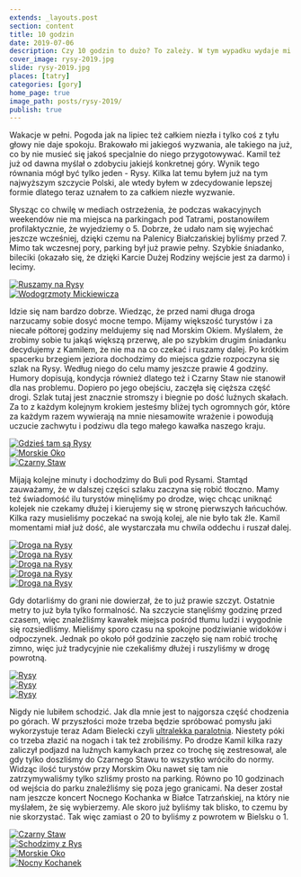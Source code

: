 ```yaml
---
extends: _layouts.post
section: content
title: 10 godzin
date: 2019-07-06
description: Czy 10 godzin to dużo? To zależy. W tym wypadku wydaje mi się, że tak akurat w sam raz.
cover_image: rysy-2019.jpg
slide: rysy-2019.jpg
places: [tatry]
categories: [gory]
home_page: true
image_path: posts/rysy-2019/
publish: true
---
```


Wakacje w pełni. Pogoda jak na lipiec też całkiem niezła i tylko coś z tyłu głowy nie daje spokoju. Brakowało mi jakiegoś wyzwania, ale takiego na już, co by nie musieć się jakoś specjalnie do niego przygotowywać. Kamil też już od dawna myślał o zdobyciu jakiejś konkretnej góry. Wynik tego równania mógł być tylko jeden - Rysy. Kilka lat temu byłem już na tym najwyższym szczycie Polski, ale wtedy byłem w zdecydowanie lepszej formie dlatego teraz uznałem to za całkiem niezłe wyzwanie.

Słysząc co chwilę w mediach ostrzeżenia, że podczas wakacyjnych weekendów nie ma miejsca na parkingach pod Tatrami, postanowiłem profilaktycznie, że wyjedziemy o 5. Dobrze, że udało nam się wyjechać jeszcze wcześniej, dzięki czemu na Palenicy Białczańskiej byliśmy przed 7. Mimo tak wczesnej pory, parking był już prawie pełny. Szybkie śniadanko, bileciki (okazało się, że dzięki Karcie Dużej Rodziny wejście jest za darmo) i lecimy.

<div class="flex items-stretch justify-between w-full my-8 flex-wrap">
    <div class="w-full sm:w-1/2 sm:pr-2">
        <a href="{{ $page->cloudinary }}{{ $page->postPhoto }}/{{ $page->cloudinaryId }}/{{ $page->image_path }}startujemy.jpg">
            <img data-srcset="{{ $page->cloudinary }}{{ $page->postPhotoSmall }}/{{ $page->cloudinaryId }}/{{ $page->image_path }}startujemy.jpg 768w,{{ $page->cloudinary }}{{ $page->postPhoto }}/{{ $page->cloudinaryId }}/{{ $page->image_path }}startujemy.jpg 1400w" data-sizes="75vw,(min-width: 1024px) 900px" data-src="{{ $page->cloudinary }}{{ $page->postPhoto }}/{{ $page->cloudinaryId }}/{{ $page->image_path }}startujemy.jpg" alt="Ruszamy na Rysy" class="lazy" loading="lazy">
        </a>
    </div>
    <div class="w-full mt-2 sm:mt-0 sm:w-1/2">
        <a href="{{ $page->cloudinary }}{{ $page->postPhoto }}/{{ $page->cloudinaryId }}/{{ $page->image_path }}wodogrzmoty.jpg">
            <img data-srcset="{{ $page->cloudinary }}{{ $page->postPhotoSmall }}/{{ $page->cloudinaryId }}/{{ $page->image_path }}wodogrzmoty.jpg 768w,{{ $page->cloudinary }}{{ $page->postPhoto }}/{{ $page->cloudinaryId }}/{{ $page->image_path }}wodogrzmoty.jpg 1400w" data-sizes="75vw,(min-width: 1024px) 900px" data-src="{{ $page->cloudinary }}{{ $page->postPhoto }}/{{ $page->cloudinaryId }}/{{ $page->image_path }}wodogrzmoty.jpg" alt="Wodogrzmoty Mickiewicza" class="lazy" loading="lazy">
        </a>
    </div>
</div>

Idzie się nam bardzo dobrze. Wiedząc, że przed nami długa droga narzucamy sobie dosyć mocne tempo. Mijamy większość turystów i za niecałe półtorej godziny meldujemy się nad Morskim Okiem. Myślałem, że zrobimy sobie tu jakąś większą przerwę, ale po szybkim drugim śniadanku decydujemy z Kamilem, że nie ma na co czekać i ruszamy dalej. Po krótkim spacerku brzegiem jeziora dochodzimy do miejsca gdzie rozpoczyna się szlak na Rysy. Według niego do celu mamy jeszcze prawie 4 godziny. Humory dopisują, kondycja również dlatego też i Czarny Staw nie stanowił dla nas problemu. Dopiero po jego obejściu, zaczęła się cięższa część drogi. Szlak tutaj jest znacznie stromszy i biegnie po dość luźnych skałach. Za to z każdym kolejnym krokiem jesteśmy bliżej tych ogromnych gór, które za każdym razem wywierają na mnie niesamowite wrażenie i powodują uczucie zachwytu i podziwu dla tego małego kawałka naszego kraju.

<div class="flex items-stretch justify-between w-full my-8 flex-wrap">
    <div class="w-full sm:w-1/3 sm:pr-2">
        <a href="{{ $page->cloudinary }}{{ $page->postPhoto }}/{{ $page->cloudinaryId }}/{{ $page->image_path }}cel.jpg">
            <img data-srcset="{{ $page->cloudinary }}{{ $page->postPhotoSmall }}/{{ $page->cloudinaryId }}/{{ $page->image_path }}cel.jpg 768w,{{ $page->cloudinary }}{{ $page->postPhoto }}/{{ $page->cloudinaryId }}/{{ $page->image_path }}cel.jpg 1400w" data-sizes="75vw,(min-width: 1024px) 900px" data-src="{{ $page->cloudinary }}{{ $page->postPhoto }}/{{ $page->cloudinaryId }}/{{ $page->image_path }}cel.jpg" alt="Gdzieś tam są Rysy" class="lazy" loading="lazy">
        </a>
    </div>
    <div class="w-full mt-2 sm:mt-0 sm:w-1/3 sm:pr-2">
        <a href="{{ $page->cloudinary }}{{ $page->postPhoto }}/{{ $page->cloudinaryId }}/{{ $page->image_path }}morskie-oko.jpg">
            <img data-srcset="{{ $page->cloudinary }}{{ $page->postPhotoSmall }}/{{ $page->cloudinaryId }}/{{ $page->image_path }}morskie-oko.jpg 768w,{{ $page->cloudinary }}{{ $page->postPhoto }}/{{ $page->cloudinaryId }}/{{ $page->image_path }}morskie-oko.jpg 1400w" data-sizes="75vw,(min-width: 1024px) 900px" data-src="{{ $page->cloudinary }}{{ $page->postPhoto }}/{{ $page->cloudinaryId }}/{{ $page->image_path }}morskie-oko.jpg" alt="Morskie Oko" class="lazy" loading="lazy">
        </a>
    </div>
    <div class="w-full mt-2 sm:mt-0 sm:w-1/3">
        <a href="{{ $page->cloudinary }}{{ $page->postPhoto }}/{{ $page->cloudinaryId }}/{{ $page->image_path }}czarny-staw.jpg">
            <img data-srcset="{{ $page->cloudinary }}{{ $page->postPhotoSmall }}/{{ $page->cloudinaryId }}/{{ $page->image_path }}czarny-staw.jpg 768w,{{ $page->cloudinary }}{{ $page->postPhoto }}/{{ $page->cloudinaryId }}/{{ $page->image_path }}czarny-staw.jpg 1400w" data-sizes="75vw,(min-width: 1024px) 900px" data-src="{{ $page->cloudinary }}{{ $page->postPhoto }}/{{ $page->cloudinaryId }}/{{ $page->image_path }}czarny-staw.jpg" alt="Czarny Staw" class="lazy" loading="lazy">
        </a>
    </div>
</div>

Mijają kolejne minuty i dochodzimy do Buli pod Rysami. Stamtąd zauważamy, że w dalszej części szlaku zaczyna się robić tłoczno. Mamy też świadomość ilu turystów minęliśmy po drodze, więc chcąc uniknąć kolejek nie czekamy dłużej i kierujemy się w stronę pierwszych łańcuchów. Kilka razy musieliśmy poczekać na swoją kolej, ale nie było tak źle. Kamil momentami miał już dość, ale wystarczała mu chwila oddechu i ruszał dalej.

<div class="flex items-stretch justify-between w-full my-8 flex-wrap">
    <div class="w-full sm:w-1/3 sm:pr-2">
        <a href="{{ $page->cloudinary }}{{ $page->postPhoto }}/{{ $page->cloudinaryId }}/{{ $page->image_path }}snieg.jpg">
            <img data-srcset="{{ $page->cloudinary }}{{ $page->postPhotoSmall }}/{{ $page->cloudinaryId }}/{{ $page->image_path }}snieg.jpg 768w,{{ $page->cloudinary }}{{ $page->postPhoto }}/{{ $page->cloudinaryId }}/{{ $page->image_path }}snieg.jpg 1400w" data-sizes="75vw,(min-width: 1024px) 900px" data-src="{{ $page->cloudinary }}{{ $page->postPhoto }}/{{ $page->cloudinaryId }}/{{ $page->image_path }}snieg.jpg" alt="Droga na Rysy" class="lazy" loading="lazy">
        </a>
    </div>
    <div class="w-full mt-2 sm:mt-0 sm:w-1/3 sm:pr-2">
        <a href="{{ $page->cloudinary }}{{ $page->postPhoto }}/{{ $page->cloudinaryId }}/{{ $page->image_path }}w-drodze.jpg">
            <img data-srcset="{{ $page->cloudinary }}{{ $page->postPhotoSmall }}/{{ $page->cloudinaryId }}/{{ $page->image_path }}w-drodze.jpg 768w,{{ $page->cloudinary }}{{ $page->postPhoto }}/{{ $page->cloudinaryId }}/{{ $page->image_path }}w-drodze.jpg 1400w" data-sizes="75vw,(min-width: 1024px) 900px" data-src="{{ $page->cloudinary }}{{ $page->postPhoto }}/{{ $page->cloudinaryId }}/{{ $page->image_path }}w-drodze.jpg" alt="Droga na Rysy" class="lazy" loading="lazy">
        </a>
    </div>
    <div class="w-full mt-2 sm:mt-0 sm:w-1/3">
        <a href="{{ $page->cloudinary }}{{ $page->postPhoto }}/{{ $page->cloudinaryId }}/{{ $page->image_path }}jest-ok.jpg">
            <img data-srcset="{{ $page->cloudinary }}{{ $page->postPhotoSmall }}/{{ $page->cloudinaryId }}/{{ $page->image_path }}jest-ok.jpg 768w,{{ $page->cloudinary }}{{ $page->postPhoto }}/{{ $page->cloudinaryId }}/{{ $page->image_path }}jest-ok.jpg 1400w" data-sizes="75vw,(min-width: 1024px) 900px" data-src="{{ $page->cloudinary }}{{ $page->postPhoto }}/{{ $page->cloudinaryId }}/{{ $page->image_path }}jest-ok.jpg" alt="Droga na Rysy" class="lazy" loading="lazy">
        </a>
    </div>
    <div class="w-full mt-2 sm:w-1/2 sm:pr-2">
        <a href="{{ $page->cloudinary }}{{ $page->postPhoto }}/{{ $page->cloudinaryId }}/{{ $page->image_path }}lancuchy.jpg">
            <img data-srcset="{{ $page->cloudinary }}{{ $page->postPhotoSmall }}/{{ $page->cloudinaryId }}/{{ $page->image_path }}lancuchy.jpg 768w,{{ $page->cloudinary }}{{ $page->postPhoto }}/{{ $page->cloudinaryId }}/{{ $page->image_path }}lancuchy.jpg 1400w" data-sizes="75vw,(min-width: 1024px) 900px" data-src="{{ $page->cloudinary }}{{ $page->postPhoto }}/{{ $page->cloudinaryId }}/{{ $page->image_path }}lancuchy.jpg" alt="Droga na Rysy" class="lazy" loading="lazy">
        </a>
    </div>
    <div class="w-full mt-2 sm:w-1/2">
        <a href="{{ $page->cloudinary }}{{ $page->postPhoto }}/{{ $page->cloudinaryId }}/{{ $page->image_path }}wspinaczka.jpg">
            <img data-srcset="{{ $page->cloudinary }}{{ $page->postPhotoSmall }}/{{ $page->cloudinaryId }}/{{ $page->image_path }}wspinaczka.jpg 768w,{{ $page->cloudinary }}{{ $page->postPhoto }}/{{ $page->cloudinaryId }}/{{ $page->image_path }}wspinaczka.jpg 1400w" data-sizes="75vw,(min-width: 1024px) 900px" data-src="{{ $page->cloudinary }}{{ $page->postPhoto }}/{{ $page->cloudinaryId }}/{{ $page->image_path }}wspinaczka.jpg" alt="Droga na Rysy" class="lazy" loading="lazy">
        </a>
    </div>
</div>

Gdy dotarliśmy do grani nie dowierzał, że to już prawie szczyt. Ostatnie metry to już była tylko formalność. Na szczycie stanęliśmy godzinę przed czasem, więc znaleźliśmy kawałek miejsca pośród tłumu ludzi i wygodnie się rozsiedliśmy. Mieliśmy sporo czasu na spokojne podziwianie widoków i odpoczynek. Jednak po około pół godzinie zaczęło się nam robić trochę zimno, więc już tradycyjnie nie czekaliśmy dłużej i ruszyliśmy w drogę powrotną.

<div class="flex items-stretch justify-between w-full my-8 flex-wrap">
    <div class="w-full sm:w-1/3 sm:pr-2">
        <a href="{{ $page->cloudinary }}{{ $page->postPhoto }}/{{ $page->cloudinaryId }}/{{ $page->image_path }}szczyt.jpg">
            <img data-srcset="{{ $page->cloudinary }}{{ $page->postPhotoSmall }}/{{ $page->cloudinaryId }}/{{ $page->image_path }}szczyt.jpg 768w,{{ $page->cloudinary }}{{ $page->postPhoto }}/{{ $page->cloudinaryId }}/{{ $page->image_path }}szczyt.jpg 1400w" data-sizes="75vw,(min-width: 1024px) 900px" data-src="{{ $page->cloudinary }}{{ $page->postPhoto }}/{{ $page->cloudinaryId }}/{{ $page->image_path }}szczyt.jpg" alt="Rysy" class="lazy" loading="lazy">
        </a>
    </div>
    <div class="w-full mt-2 sm:mt-0 sm:w-1/3 sm:pr-2">
        <a href="{{ $page->cloudinary }}{{ $page->postPhoto }}/{{ $page->cloudinaryId }}/{{ $page->image_path }}rysy.jpg">
            <img data-srcset="{{ $page->cloudinary }}{{ $page->postPhotoSmall }}/{{ $page->cloudinaryId }}/{{ $page->image_path }}rysy.jpg 768w,{{ $page->cloudinary }}{{ $page->postPhoto }}/{{ $page->cloudinaryId }}/{{ $page->image_path }}rysy.jpg 1400w" data-sizes="75vw,(min-width: 1024px) 900px" data-src="{{ $page->cloudinary }}{{ $page->postPhoto }}/{{ $page->cloudinaryId }}/{{ $page->image_path }}rysy.jpg" alt="Rysy" class="lazy" loading="lazy">
        </a>
    </div>
    <div class="w-full mt-2 sm:mt-0 sm:w-1/3">
        <a href="{{ $page->cloudinary }}{{ $page->postPhoto }}/{{ $page->cloudinaryId }}/{{ $page->image_path }}rysy-2.jpg">
            <img data-srcset="{{ $page->cloudinary }}{{ $page->postPhotoSmall }}/{{ $page->cloudinaryId }}/{{ $page->image_path }}rysy-2.jpg 768w,{{ $page->cloudinary }}{{ $page->postPhoto }}/{{ $page->cloudinaryId }}/{{ $page->image_path }}rysy-2.jpg 1400w" data-sizes="75vw,(min-width: 1024px) 900px" data-src="{{ $page->cloudinary }}{{ $page->postPhoto }}/{{ $page->cloudinaryId }}/{{ $page->image_path }}rysy-2.jpg" alt="Rysy" class="lazy" loading="lazy">
        </a>
    </div>
</div>

Nigdy nie lubiłem schodzić. Jak dla mnie jest to najgorsza część chodzenia po górach. W przyszłości może trzeba będzie spróbować pomysłu jaki wykorzystuje teraz Adam Bielecki czyli <a href="https://www.dudek.eu/produkty/run-fly.html" target="_blank" rel="nofollow noopener noreferrer">ultralekka paralotnia</a>. Niestety póki co trzeba złazić na nogach i tak też zrobiliśmy. Po drodze Kamil kilka razy zaliczył podjazd na luźnych kamykach przez co trochę się zestresował, ale gdy tylko doszliśmy do Czarnego Stawu to wszystko wróciło do normy. Widząc ilość turystów przy Morskim Oku nawet się tam nie zatrzymywaliśmy tylko szliśmy prosto na parking. Równo po 10 godzinach od wejścia do parku znaleźliśmy się poza jego granicami. Na deser został nam jeszcze koncert Nocnego Kochanka w Białce Tatrzańskiej, na który nie myślałem, że się wybierzemy. Ale skoro już byliśmy tak blisko, to czemu by nie skorzystać. Tak więc zamiast o 20 to byliśmy z powrotem w Bielsku o 1. 

<div class="flex items-stretch justify-between w-full my-8 flex-wrap">
    <div class="w-full sm:w-1/4 sm:pr-2">
        <a href="{{ $page->cloudinary }}{{ $page->postPhoto }}/{{ $page->cloudinaryId }}/{{ $page->image_path }}czarny-staw-2.jpg">
            <img data-srcset="{{ $page->cloudinary }}{{ $page->postPhotoSmall }}/{{ $page->cloudinaryId }}/{{ $page->image_path }}czarny-staw-2.jpg 768w,{{ $page->cloudinary }}{{ $page->postPhoto }}/{{ $page->cloudinaryId }}/{{ $page->image_path }}czarny-staw-2.jpg 1400w" data-sizes="75vw,(min-width: 1024px) 900px" data-src="{{ $page->cloudinary }}{{ $page->postPhoto }}/{{ $page->cloudinaryId }}/{{ $page->image_path }}czarny-staw-2.jpg" alt="Czarny Staw" class="lazy" loading="lazy">
        </a>
    </div>
    <div class="w-full mt-2 sm:mt-0 sm:w-1/4 sm:pr-2">
        <a href="{{ $page->cloudinary }}{{ $page->postPhoto }}/{{ $page->cloudinaryId }}/{{ $page->image_path }}schodzimy.jpg">
            <img data-srcset="{{ $page->cloudinary }}{{ $page->postPhotoSmall }}/{{ $page->cloudinaryId }}/{{ $page->image_path }}schodzimy.jpg 768w,{{ $page->cloudinary }}{{ $page->postPhoto }}/{{ $page->cloudinaryId }}/{{ $page->image_path }}schodzimy.jpg 1400w" data-sizes="75vw,(min-width: 1024px) 900px" data-src="{{ $page->cloudinary }}{{ $page->postPhoto }}/{{ $page->cloudinaryId }}/{{ $page->image_path }}schodzimy.jpg" alt="Schodzimy z Rys" class="lazy" loading="lazy">
        </a>
    </div>
    <div class="w-full mt-2 sm:mt-0 sm:w-1/4 sm:pr-2">
        <a href="{{ $page->cloudinary }}{{ $page->postPhoto }}/{{ $page->cloudinaryId }}/{{ $page->image_path }}morskie-oko-2.jpg">
            <img data-srcset="{{ $page->cloudinary }}{{ $page->postPhotoSmall }}/{{ $page->cloudinaryId }}/{{ $page->image_path }}morskie-oko-2.jpg 768w,{{ $page->cloudinary }}{{ $page->postPhoto }}/{{ $page->cloudinaryId }}/{{ $page->image_path }}morskie-oko-2.jpg 1400w" data-sizes="75vw,(min-width: 1024px) 900px" data-src="{{ $page->cloudinary }}{{ $page->postPhoto }}/{{ $page->cloudinaryId }}/{{ $page->image_path }}morskie-oko-2.jpg" alt="Morskie Oko" class="lazy" loading="lazy">
        </a>
    </div>
    <div class="w-full mt-2 sm:mt-0 sm:w-1/4">
        <a href="{{ $page->cloudinary }}{{ $page->postPhoto }}/{{ $page->cloudinaryId }}/{{ $page->image_path }}nocny-kochanek.jpg">
            <img data-srcset="{{ $page->cloudinary }}{{ $page->postPhotoSmall }}/{{ $page->cloudinaryId }}/{{ $page->image_path }}nocny-kochanek.jpg 768w,{{ $page->cloudinary }}{{ $page->postPhoto }}/{{ $page->cloudinaryId }}/{{ $page->image_path }}nocny-kochanek.jpg 1400w" data-sizes="75vw,(min-width: 1024px) 900px" data-src="{{ $page->cloudinary }}{{ $page->postPhoto }}/{{ $page->cloudinaryId }}/{{ $page->image_path }}nocny-kochanek.jpg" alt="Nocny Kochanek" class="lazy" loading="lazy">
        </a>
    </div>
</div>